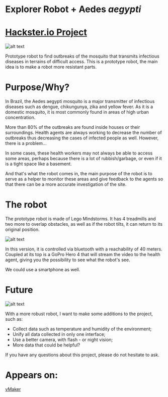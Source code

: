 # Explorer Robot + Aedes *aegypti*

# [Hackster.io Project](https://www.hackster.io/franktheliving/explorer-robot-aedes-aegypti-ad076a)

![alt text](https://github.com/frankthedead/ExplorerRobot/blob/master/2018-04-30%2016_22_04.gif)

Prototype robot to find outbreaks of the mosquito that transmits infectious diseases in terrains of difficult access.
This is a prototype robot, the main idea is to make a robot more resistant parts.

# Purpose/Why?

In Brazil, the Aedes aegypti mosquito is a major transmitter of infectious diseases such as dengue, chikungunya, zika and yellow fever. As it is a domestic mosquito, it is most commonly found in areas of high urban concentration.

More than 80% of the outbreaks are found inside houses or their surroundings. Health agents are always working to decrease the number of outbreaks thus decreasing the cases of infected people as well. However, there is a problem...

In some cases, these health workers may not always be able to access some areas, perhaps because there is a lot of rubbish/garbage, or even if it is a tight space like a basement.

And that's what the robot comes in, the main purpose of the robot is to serve as a helper to monitor these areas and give feedback to the agents so that there can be a more accurate investigation of the site.

# The robot

The prototype robot is made of Lego Mindstorms.
It has 4 treadmills and two more to overlap obstacles, as well as if the robot tilts, it can return to its original position.

![alt text](https://github.com/frankthedead/ExplorerRobot/blob/master/2018-04-30%2016_26_56.gif)

In this version, it is controlled via bluetooth with a reachability of 40 meters. Coupled at its top is a GoPro Hero 4 that will stream the video to the health agent, giving you the possibility to see what the robot's see.

We could use a smartphone as well.

# Future

![alt text](https://github.com/frankthedead/ExplorerRobot/blob/master/IMG_0367.JPG)

With a more robust robot, I want to make some additions to the project, such as:
- Collect data such as temperature and humidity of the environment;
- Unify all data collected in only one interface;
- Use a better camera, with flash - or night vision;
- More data that could be helpful?

If you have any questions about this project, please do not hesitate to ask.

# Appears on:
[vMaker](https://vmaker.tw/archives/25762)
